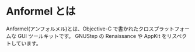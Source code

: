 Anformel とは
============================================================

Anformel(アンフォルメル)とは、Objective-C で書かれたクロスプラットフォームな GUI ツールキットです。
GNUStep の Renaissance や AppKit をリスペクトしています。

